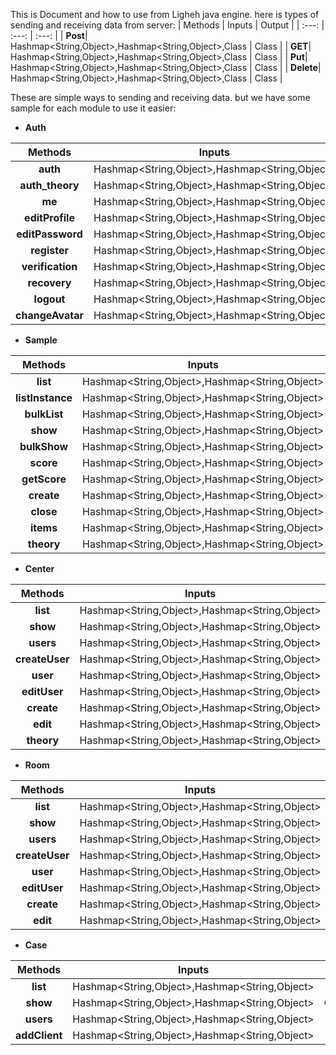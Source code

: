 This is Document and how to use from Ligheh java engine.
here is types of sending and receiving data from server:
| Methods | Inputs | Output |
| :---: | :---: | :---: |
| **Post**| Hashmap<String,Object>,Hashmap<String,Object>,Class | Class |
| **GET**| Hashmap<String,Object>,Hashmap<String,Object>,Class | Class |
| **Put**| Hashmap<String,Object>,Hashmap<String,Object>,Class | Class |
| **Delete**| Hashmap<String,Object>,Hashmap<String,Object>,Class | Class |

These are simple ways to sending and receiving data. but we have some sample for each module to use it easier:
- **Auth**

| Methods | Inputs | Output |
| :---: | :---: | :---: |
| **auth**| Hashmap<String,Object>,Hashmap<String,Object> | AuthModel |
| **auth_theory**| Hashmap<String,Object>,Hashmap<String,Object> | AuthModel |
| **me**| Hashmap<String,Object>,Hashmap<String,Object> | AuthModel |
| **editProfile**| Hashmap<String,Object>,Hashmap<String,Object> | AuthModel |
| **editPassword**| Hashmap<String,Object>,Hashmap<String,Object> | AuthModel |
| **register**| Hashmap<String,Object>,Hashmap<String,Object> | AuthModel |
| **verification**| Hashmap<String,Object>,Hashmap<String,Object> | AuthModel |
| **recovery**| Hashmap<String,Object>,Hashmap<String,Object> | AuthModel |
| **logout**| Hashmap<String,Object>,Hashmap<String,Object> | AuthModel|
| **changeAvatar**| Hashmap<String,Object>,Hashmap<String,Object> | AuthModel|

- **Sample**

| Methods | Inputs | Output |
| :---: | :---: | :---: |
| **list**| Hashmap<String,Object>,Hashmap<String,Object> | list |
| **listInstance**| Hashmap<String,Object>,Hashmap<String,Object> | list |
| **bulkList**| Hashmap<String,Object>,Hashmap<String,Object> | list |
| **show**| Hashmap<String,Object>,Hashmap<String,Object> | SampleModel |
| **bulkShow**| Hashmap<String,Object>,Hashmap<String,Object> | SampleModel |
| **score**| Hashmap<String,Object>,Hashmap<String,Object> | SampleModel |
| **getScore**| Hashmap<String,Object>,Hashmap<String,Object> | SampleModel |
| **create**| Hashmap<String,Object>,Hashmap<String,Object> | SampleModel |
| **close**| Hashmap<String,Object>,Hashmap<String,Object> | null |
| **items**| Hashmap<String,Object>,Hashmap<String,Object> | null |
| **theory**| Hashmap<String,Object>,Hashmap<String,Object> | null |

- **Center**

| Methods | Inputs | Output |
| :---: | :---: | :---: |
| **list**| Hashmap<String,Object>,Hashmap<String,Object> | list |
| **show**| Hashmap<String,Object>,Hashmap<String,Object> | CenterModel|
| **users**| Hashmap<String,Object>,Hashmap<String,Object> |  list |
| **createUser**| Hashmap<String,Object>,Hashmap<String,Object> | null |
| **user**| Hashmap<String,Object>,Hashmap<String,Object> | UserModel |
| **editUser**| Hashmap<String,Object>,Hashmap<String,Object> | null|
| **create**| Hashmap<String,Object>,Hashmap<String,Object> | CenterModel |
| **edit**| Hashmap<String,Object>,Hashmap<String,Object> | CenterModel |
| **theory**| Hashmap<String,Object>,Hashmap<String,Object> | null |

- **Room**

| Methods | Inputs | Output |
| :---: | :---: | :---: |
| **list**| Hashmap<String,Object>,Hashmap<String,Object> | list |
| **show**| Hashmap<String,Object>,Hashmap<String,Object> | RoomModel |
| **users**| Hashmap<String,Object>,Hashmap<String,Object> |  list |
| **createUser**| Hashmap<String,Object>,Hashmap<String,Object> | null |
| **user**| Hashmap<String,Object>,Hashmap<String,Object> | UserModel |
| **editUser**| Hashmap<String,Object>,Hashmap<String,Object> | null|
| **create**| Hashmap<String,Object>,Hashmap<String,Object> | RoomModel |
| **edit**| Hashmap<String,Object>,Hashmap<String,Object> | RoomModel |

- **Case**

| Methods | Inputs | Output |
| :---: | :---: | :---: |
| **list**| Hashmap<String,Object>,Hashmap<String,Object> | list |
| **show**| Hashmap<String,Object>,Hashmap<String,Object> | CaseModel |
| **users**| Hashmap<String,Object>,Hashmap<String,Object> | UserModel |
| **addClient**| Hashmap<String,Object>,Hashmap<String,Object> | null |

